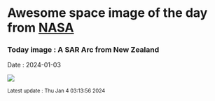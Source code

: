 
# Awesome space image of the day from [NASA](https://api.nasa.gov/)

### Today image : A SAR Arc from New Zealand
Date : 2024-01-03

![](https://apod.nasa.gov/apod/image/2401/SarArcNz_McDonald_960.jpg)

<small>Latest update : Thu Jan  4 03:13:56 2024</small>
        